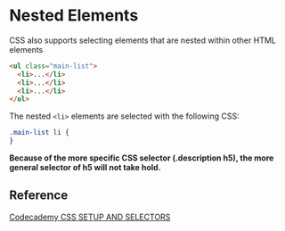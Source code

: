 # Nested Elements

CSS also supports selecting elements that are nested within other HTML elements

```html
<ul class="main-list">
  <li>...</li>
  <li>...</li>
  <li>...</li>
</ul>
```

The nested `<li>` elements are selected with the following CSS:

```css
.main-list li {
}
```

**Because of the more specific CSS selector (.description h5), the more general selector of h5 will not take hold.**

## Reference

[Codecademy CSS SETUP AND SELECTORS](www.codecademy.com)
